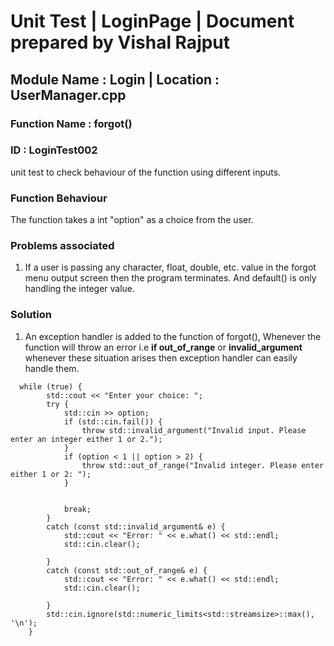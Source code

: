 # Unit Test | LoginPage | Document prepared by Vishal Rajput
## Module Name : Login | Location : UserManager.cpp
### Function Name : forgot()
### ID : LoginTest002


unit test to check behaviour of the function using different inputs.

### Function Behaviour
The function takes a int "option" as a choice from the user.

### Problems associated
1) If a user is passing any character, float, double, etc. value in the forgot menu output screen then the program terminates. And default() is only handling the integer value.

### Solution
1) An exception handler is added to the function of forgot(), Whenever the function will throw an error i.e __if out_of_range__ or __invalid_argument__ whenever these situation arises then exception handler can easily handle them.

```
  while (true) {
        std::cout << "Enter your choice: ";
        try {
            std::cin >> option;
            if (std::cin.fail()) {
                throw std::invalid_argument("Invalid input. Please enter an integer either 1 or 2.");
            }
            if (option < 1 || option > 2) {
                throw std::out_of_range("Invalid integer. Please enter either 1 or 2: ");
            }
        
           
            break; 
        }
        catch (const std::invalid_argument& e) {
            std::cout << "Error: " << e.what() << std::endl;
            std::cin.clear(); 
           
        }
        catch (const std::out_of_range& e) {
            std::cout << "Error: " << e.what() << std::endl;
            std::cin.clear(); 
         
        }
        std::cin.ignore(std::numeric_limits<std::streamsize>::max(), '\n');
    }
```

